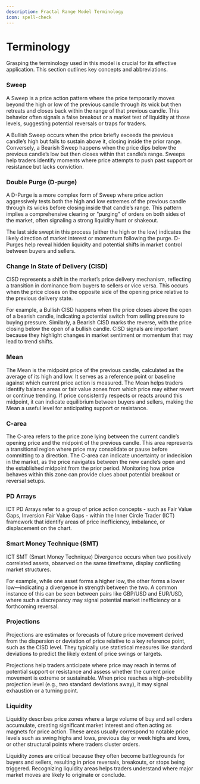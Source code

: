 ```yaml
---
description: Fractal Range Model Terminology
icon: spell-check
---
```


# Terminology

Grasping the terminology used in this model is crucial for its effective application. This section outlines key concepts and abbreviations.

### **Sweep**

A Sweep is a price action pattern where the price temporarily moves beyond the high or low of the previous candle through its wick but then retreats and closes back within the range of that previous candle. This behavior often signals a false breakout or a market test of liquidity at those levels, suggesting potential reversals or traps for traders.&#x20;

A Bullish Sweep occurs when the price briefly exceeds the previous candle’s high but fails to sustain above it, closing inside the prior range. Conversely, a Bearish Sweep happens when the price dips below the previous candle’s low but then closes within that candle’s range. Sweeps help traders identify moments where price attempts to push past support or resistance but lacks conviction.

### **Double Purge (D-purge)**

A D-Purge is a more complex form of Sweep where price action aggressively tests both the high and low extremes of the previous candle through its wicks before closing inside that candle’s range. This pattern implies a comprehensive clearing or "purging" of orders on both sides of the market, often signaling a strong liquidity hunt or shakeout.&#x20;

The last side swept in this process (either the high or the low) indicates the likely direction of market interest or momentum following the purge. D-Purges help reveal hidden liquidity and potential shifts in market control between buyers and sellers.

### Change In State of Delivery (CISD)

CISD represents a shift in the market’s price delivery mechanism, reflecting a transition in dominance from buyers to sellers or vice versa. This occurs when the price closes on the opposite side of the opening price relative to the previous delivery state.&#x20;

For example, a Bullish CISD happens when the price closes above the open of a bearish candle, indicating a potential switch from selling pressure to buying pressure. Similarly, a Bearish CISD marks the reverse, with the price closing below the open of a bullish candle. CISD signals are important because they highlight changes in market sentiment or momentum that may lead to trend shifts.

### **Mean**

The Mean is the midpoint price of the previous candle, calculated as the average of its high and low. It serves as a reference point or baseline against which current price action is measured. The Mean helps traders identify balance areas or fair value zones from which price may either revert or continue trending. If price consistently respects or reacts around this midpoint, it can indicate equilibrium between buyers and sellers, making the Mean a useful level for anticipating support or resistance.

### **C-area**

The C-area refers to the price zone lying between the current candle’s opening price and the midpoint of the previous candle. This area represents a transitional region where price may consolidate or pause before committing to a direction. The C-area can indicate uncertainty or indecision in the market, as the price navigates between the new candle’s open and the established midpoint from the prior period. Monitoring how price behaves within this zone can provide clues about potential breakout or reversal setups.

### PD Arrays

ICT PD Arrays refer to a group of price action concepts - such as Fair Value Gaps, Inversion Fair Value Gaps - within the Inner Circle Trader (ICT) framework that identify areas of price inefficiency, imbalance, or displacement on the chart.&#x20;

### Smart Money Technique (SMT)

ICT SMT (Smart Money Technique) Divergence occurs when two positively correlated assets, observed on the same timeframe, display conflicting market structures.

For example, while one asset forms a higher low, the other forms a lower low—indicating a divergence in strength between the two. A common instance of this can be seen between pairs like GBP/USD and EUR/USD, where such a discrepancy may signal potential market inefficiency or a forthcoming reversal.

### **Projections**

Projections are estimates or forecasts of future price movement derived from the dispersion or deviation of price relative to a key reference point, such as the CISD level. They typically use statistical measures like standard deviations to predict the likely extent of price swings or targets.&#x20;

Projections help traders anticipate where price may reach in terms of potential support or resistance and assess whether the current price movement is extreme or sustainable. When price reaches a high-probability projection level (e.g., two standard deviations away), it may signal exhaustion or a turning point.

### **Liquidity**

Liquidity describes price zones where a large volume of buy and sell orders accumulate, creating significant market interest and often acting as magnets for price action. These areas usually correspond to notable price levels such as swing highs and lows, previous day or week highs and lows, or other structural points where traders cluster orders.&#x20;

Liquidity zones are critical because they often become battlegrounds for buyers and sellers, resulting in price reversals, breakouts, or stops being triggered. Recognizing liquidity areas helps traders understand where major market moves are likely to originate or conclude.

